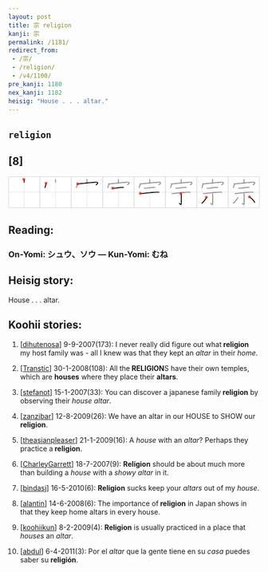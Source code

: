 ```yaml
---
layout: post
title: 宗 religion
kanji: 宗
permalink: /1181/
redirect_from:
 - /宗/
 - /religion/
 - /v4/1100/
pre_kanji: 1180
nex_kanji: 1182
heisig: "House . . . altar."
---
```


## `religion`

## [8]

<div class="stroke"><img src="../images/E5AE97.png" /></div>

## Reading:

### On-Yomi: シュウ、ソウ &mdash; Kun-Yomi: むね

## Heisig story:

House . . . altar.

## Koohii stories:

1) [<a href="http://kanji.koohii.com/profile/dihutenosa">dihutenosa</a>] 9-9-2007(173): I never really did figure out what<strong> religion</strong> my host family was - all I knew was that they kept an <em>altar</em> in their <em>home</em>.

2) [<a href="http://kanji.koohii.com/profile/Transtic">Transtic</a>] 30-1-2008(108): All the<strong> RELIGION</strong>S have their own temples, which are <strong>houses</strong> where they place their <strong>altars</strong>.

3) [<a href="http://kanji.koohii.com/profile/stefanot">stefanot</a>] 15-1-2007(33): You can discover a japanese family<strong> religion</strong> by observing their <em>house altar</em>.

4) [<a href="http://kanji.koohii.com/profile/zanzibar">zanzibar</a>] 12-8-2009(26): We have an altar in our HOUSE to SHOW our<strong> religion</strong>.

5) [<a href="http://kanji.koohii.com/profile/theasianpleaser">theasianpleaser</a>] 21-1-2009(16): A <em>house</em> with an <em>altar</em>? Perhaps they practice a<strong> religion</strong>.

6) [<a href="http://kanji.koohii.com/profile/CharleyGarrett">CharleyGarrett</a>] 18-7-2007(9): <strong>Religion</strong> should be about much more than building a <em>house</em> with a <em>showy altar</em> in it.

7) [<a href="http://kanji.koohii.com/profile/bindasj">bindasj</a>] 16-5-2010(6): <strong>Religion</strong> sucks keep your <em>altars</em> out of my <em>house</em>.

8) [<a href="http://kanji.koohii.com/profile/alantin">alantin</a>] 14-6-2008(6): The importance of<strong> religion</strong> in Japan shows in that they keep home altars in every house.

9) [<a href="http://kanji.koohii.com/profile/koohiikun">koohiikun</a>] 8-2-2009(4): <strong>Religion</strong> is usually practiced in a place that <em>houses</em> an <em>altar</em>.

10) [<a href="http://kanji.koohii.com/profile/abdul">abdul</a>] 6-4-2011(3): Por el <em>altar</em> que la gente tiene en su <em>casa</em> puedes saber su <strong>religión</strong>.

